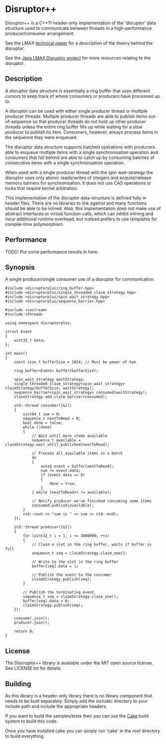 Disruptor++
===========

Disruptor++ is a C++11 header-only implementation of the 'disruptor' data structure used
to communicate between threads in a high-performance producer/consumer arrangement.

See the LMAX [technical paper](https://lmax-exchange.github.io/disruptor/files/Disruptor-1.0.pdf)
for a description of the theory behind the disruptor.

See the [Java LMAX Disruptor project](http://lmax-exchange.github.io/disruptor/) for
more resources relating to the disruptor.

Description
-----------

A disruptor data structure is essentially a ring buffer that uses different cursors
to keep track of where consumers or producers have processed up to.

A disruptor can be used with either single producer thread or multiple producer
threads. Multiple producer threads are able to publish items out-of-sequence
so that producer threads do not hold up other producer threads unless the
entire ring buffer fills up while waiting for a slow producer to publish its item.
Consumers, however, always process items in the sequence they were enqueued.

The disruptor data structure supports batched operations with producers able to
enqueue multiple items with a single synchronisation operation and consumers
that fall behind are able to catch up by consuming batches of consecutive
items with a single synchronisation operation.

When used with a single producer thread with the spin wait-strategy the disruptor
uses only atomic reads/writes of integers and acquire/release memory barriers for
synchronisation. It does not use CAS operations or locks that require kernel
arbitration.

This implementation of the disruptor data-structure is defined fully in header files.
There are no libraries to link against and many functions should be able to be inlined.
Also, this implementation does not make use of abstract interfaces or virtual function
calls, which can inhibit inlining and incur additional runtime overhead, but instead
prefers to use templates for compile-time polymorphism.

Performance
-----------

TODO: Put some performance results in here.

Synopsis
--------

A single producer/single consumer use of a disruptor for communication.

```
#include <disruptorplus/ring_buffer.hpp>
#include <disruptorplus/single_threaded_claim_strategy.hpp>
#include <disruptorplus/spin_wait_strategy.hpp>
#include <disruptorplus/sequence_barrier.hpp>

#include <iostream>
#include <thread>

using namespace disruptorplus;

struct Event
{
    uint32_t data;
};

int main()
{
    const size_t bufferSize = 1024; // Must be power-of-two
    
    ring_buffer<Event> buffer(bufferSize);
    
    spin_wait_strategy waitStrategy;
    single_threaded_claim_strategy<spin_wait_strategy> claimStrategy(bufferSize, waitStrategy);
    sequence_barrier<spin_wait_strategy> consumed(waitStrategy);
    claimStrategy.add_claim_barrier(consumed);
    
    std::thread consumer([&]()
    {
        uint64_t sum = 0;
        sequence_t nextToRead = 0;
        bool done = false;
        while (!done)
        {
            // Wait until more items available
            sequence_t available = claimStrategy.wait_until_published(nextToRead);
            
            // Process all available items in a batch
            do
            {
                auto& event = buffer[nextToRead];
                sum += event.data;
                if (event.data == 0)
                {
                    done = true;
                }
            } while (nextToRead++ != available);
            
            // Notify producer we've finished consuming some items
            consumed.publish(available);
        }
        std::cout << "sum is " << sum << std::endl;
    });
    
    std::thread producer([&]()
    {
        for (uint32_t i = 1; i <= 1000000; ++i)
        {
            // Claim a slot in the ring buffer, waits if buffer is full
            sequence_t seq = claimStrategy.claim_one();
            
            // Write to the slot in the ring buffer
            buffer[seq].data = i;
            
            // Publish the event to the consumer
            claimStrategy.publish(seq);
        }
        
        // Publish the terminating event.
        sequence_t seq = claimStrategy.claim_one();
        buffer[seq].data = 0;
        claimStrategy.publish(seq);
    });
    
    consumer.join();
    producer.join();
    
    return 0;
}
```

License
-------

The Discruptor++ library is available under the MIT open source license.
See LICENSE.txt for details.

Building
--------

As this library is a header-only library there is no library component
that needs to be built separately. Simply add the include/ directory
to your include path and include the appropriate headers.

If you want to build the samples/tests then you can use the
[Cake](https://github.com/lewissbaker/cake) build system to build
this code.

Once you have installed cake you can simply run 'cake' in the root
directory to build everything.
